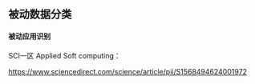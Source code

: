 ## 被动数据分类

#### 被动应用识别
SCI一区 Applied Soft computing：

https://www.sciencedirect.com/science/article/pii/S1568494624001972
